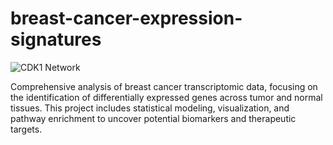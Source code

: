 # breast-cancer-expression-signatures


![CDK1 Network](cdk1-expression-signatures/Breast_Cancer_Network.jpeg)

Comprehensive analysis of breast cancer transcriptomic data, focusing on the identification of differentially expressed genes across tumor and normal tissues. This project includes statistical modeling, visualization, and pathway enrichment to uncover potential biomarkers and therapeutic targets.
